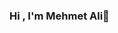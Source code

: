 ### Hi , I'm Mehmet Ali👋

<!--
**mehmetalicelik71/mehmetalicelik71** is a ✨ _special_ ✨ repository because its `README.md` (this file) appears on your GitHub profile.

Here are some ideas to get you started:


- 🌱 I’m currently learning java
- 🤔 I'm waiting for your help to learn java
- 📫 How to reach me: malicelk71@gmail.com
-->
